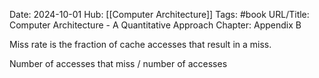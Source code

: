 Date: 2024-10-01
Hub: [[Computer Architecture]]
Tags: #book
URL/Title: Computer Architecture - A Quantitative Approach
Chapter: Appendix B

Miss rate is the fraction of cache accesses that result in a miss.

Number of accesses that miss / number of accesses

